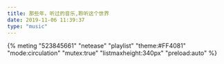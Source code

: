 ```yaml
---
title: 那些年，听过的音乐,聆听这个世界
date: 2019-11-06 11:39:37
type: "music"
---
```


{% meting "523845661" "netease" "playlist" "theme:#FF4081" "mode:circulation" "mutex:true" "listmaxheight:340px" "preload:auto" %}